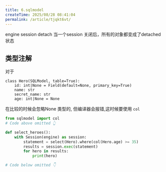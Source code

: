 ```yaml
---
title: 6.sqlmodel
createTime: 2025/08/28 08:41:04
permalink: /article/tjqkt6vt/
---
```


engine
session
detach
当一个session 关闭后，所有的对象都变成了detached状态

## 类型注解

对于

```
class Hero(SQLModel, table=True):
    id: int|None = Field(default=None, primary_key=True)
    name: str
    secret_name: str
    age: int|None = None
```

在比较的时候会忽略None 类型的, 但编译器会报错,这时候要使用 `col`

```python
from sqlmodel import col
# Code above omitted 👆

def select_heroes():
    with Session(engine) as session:
        statement = select(Hero).where(col(Hero.age) >= 35)
        results = session.exec(statement)
        for hero in results:
            print(hero)

# Code below omitted 👇
```
